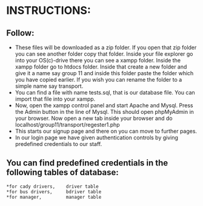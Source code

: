 # INSTRUCTIONS:
## Follow:
 * These files will be downloaded as a zip folder. If you open that zip folder you can see another folder copy that folder. Inside your file explorer go into your OS(c)-drive     there you can see a xampp folder. Inside the xampp folder go to htdocs folder. Inside that create a new    folder and give it a name say group 11 and inside this folder paste     the folder which you have copied earlier. If you wish you can rename the folder to a simple name say transport.
 * You can find a file with name tests.sql, that is our database file. You can import that file into your xampp.
 * Now, open the xampp control panel and start Apache and Mysql. Press the Admin button in the line of Mysql. This should open phpMyAdmin in your browser. Now open a new tab       inside your browser and do localhost/group11/transport/regester1.php
 * This starts our signup page and there on you can move to further pages.
 * In our login page we have given authentication controls by giving predefined credentials to our staff.
## You can find predefined credentials in the following tables of database:
    *for cady drivers,    driver table
    *for bus drivers,     bdriver table
    *for manager,         manager table
